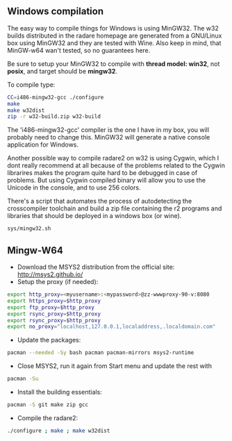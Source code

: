 ## Windows compilation

The easy way to compile things for Windows is using MinGW32. The w32 builds distributed in the radare homepage are generated from a GNU/Linux box using MinGW32 and they are tested with Wine. Also keep in mind, that MinGW-w64 wan't tested, so no guarantees here.

Be sure to setup your MinGW32 to compile with **thread model: win32**, not **posix**, and target should be **mingw32**.

To compile type:
```sh
CC=i486-mingw32-gcc ./configure
make
make w32dist
zip -r w32-build.zip w32-build
```
The 'i486-mingw32-gcc' compiler is the one I have in my box, you will probably need to change this. MinGW32 will generate a native console application for Windows.

Another possible way to compile radare2 on w32 is using Cygwin, which I dont really recommend at all because of the problems related to the Cygwin librarires makes the program quite hard to be debugged in case of problems.
But using Cygwin compiled binary will allow you to use the Unicode in the console, and to use 256 colors.

There's a script that automates the process of autodetecting the crosscompiler toolchain and build a zip file containing the r2 programs and libraries that should be deployed in a windows box (or wine).
```sh
sys/mingw32.sh
``` 
## Mingw-W64

 - Download the MSYS2 distribution from the official site: http://msys2.github.io/
 - Setup the proxy (if needed):
```sh
export http_proxy=<myusername>:<mypassword>@zz-wwwproxy-90-v:8080
export https_proxy=$http_proxy
export ftp_proxy=$http_proxy
export rsync_proxy=$http_proxy
export rsync_proxy=$http_proxy
export no_proxy="localhost,127.0.0.1,localaddress,.localdomain.com"
```
 - Update the packages: 
```sh
pacman --needed -Sy bash pacman pacman-mirrors msys2-runtime
```
 - Close MSYS2, run it again from Start menu and update the rest with
```sh
pacman -Su
```
 - Install the building essentials:
```sh
pacman -S git make zip gcc
```
 - Compile the radare2:
```sh
./configure ; make ; make w32dist
```
